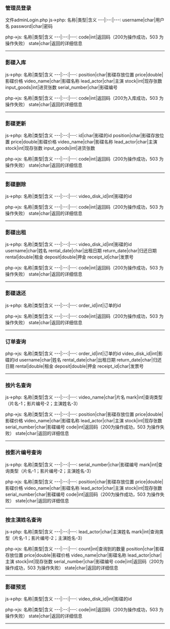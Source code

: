 ### 管理员登录
文件adminLogin.php
js->php:
名称|类型|含义
---|:--:|---:
username|char|用户名
password|char|密码

php->js:
名称|类型|含义
---|:--:|---:
code|int|返回码（200为操作成功，503 为操作失败）
state|char|返回的详细信息
*****

### 影碟入库
js->php:
名称|类型|含义
---|:--:|---:
position|char|影碟存放位置
price|double|影碟价格
video_name|char|影碟名称
lead_actor|char|主演
stock|int|现存张数
input_goods|int|进货张数
serial_number|char|影碟编号

php->js:
名称|类型|含义
---|:--:|---:
code|int|返回码（200为入库成功，503 为操作失败）
state|char|返回的详细信息
*****

### 影碟更新
js->php:
名称|类型|含义
---|:--:|---:
id|char|影碟的id
position|char|影碟存放位置
price|double|影碟价格
video_name|char|影碟名称
lead_actor|char|主演
stock|int|现存张数
input_goods|int|进货张数

php->js:
名称|类型|含义
---|:--:|---:
code|int|返回码（200为操作成功，503 为操作失败）
state|char|返回的详细信息
*****
### 影碟删除
js->php:
名称|类型|含义
---|:--:|---:
video_disk_id|int|影碟的id

php->js:
名称|类型|含义
---|:--:|---:
code|int|返回码（200为操作成功，503 为操作失败）
state|char|返回的详细信息
*****

### 影碟出租
js->php:
名称|类型|含义
---|:--:|---:
video_disk_id|int|影碟的id
username|char|姓名
rental_date|char|出租日期
return_date|char|归还日期
rental|double|租金
deposit|double|押金
receipt_id|char|发票号

php->js:
名称|类型|含义
---|:--:|---:
code|int|返回码（200为操作成功，503 为操作失败）
state|char|返回的详细信息
*****

### 影碟退还
js->php:
名称|类型|含义
---|:--:|---:
order_id|int|订单的id

php->js:
名称|类型|含义
---|:--:|---:
code|int|返回码（200为操作成功，503 为操作失败）
state|char|返回的详细信息
*****

### 订单查询
php->js:
名称|类型|含义
---|:--:|---:
order_id|int|订单的id
video_disk_id|int|影碟的id
username|char|姓名
rental_date|char|出租日期
return_date|char|归还日期
rental|double|租金
deposit|double|押金
receipt_id|char|发票号
*****

### 按片名查询
js->php:
名称|类型|含义
---|:--:|---:
video_name|char|片名
mark|int|查询类型（片名-1；影片编号-2；主演姓名-3）

php->js:
名称|类型|含义
---|:--:|---:
position|char|影碟存放位置
price|double|影碟价格
video_name|char|影碟名称
lead_actor|char|主演
stock|int|现存张数
serial_number|char|影碟编号
code|int|返回码（200为操作成功，503 为操作失败）
state|char|返回的详细信息
*****

### 按影片编号查询
js->php:
名称|类型|含义
---|:--:|---:
serial_number|char|影碟编号
mark|int|查询类型（片名-1；影片编号-2；主演姓名-3）

php->js:
名称|类型|含义
---|:--:|---:
position|char|影碟存放位置
price|double|影碟价格
video_name|char|影碟名称
lead_actor|char|主演
stock|int|现存张数
serial_number|char|影碟编号
code|int|返回码（200为操作成功，503 为操作失败）
state|char|返回的详细信息
*****

### 按主演姓名查询
js->php:
名称|类型|含义
---|:--:|---:
lead_actor|char|主演姓名
mark|int|查询类型（片名-1；影片编号-2；主演姓名-3）

php->js:
名称|类型|含义
---|:--:|---:
count|int|查询到的数量
position|char|影碟存放位置
price|double|影碟价格
video_name|char|影碟名称
lead_actor|char|主演
stock|int|现存张数
serial_number|char|影碟编号
code|int|返回码（200为操作成功，503 为操作失败）
state|char|返回的详细信息
*****

### 影碟预览
js->php:
名称|类型|含义
---|:--:|---:
video_disk_id|int|影碟的id

php->js:
名称|类型|含义
---|:--:|---:
code|int|返回码（200为操作成功，503 为操作失败）
state|char|返回的详细信息
*****
